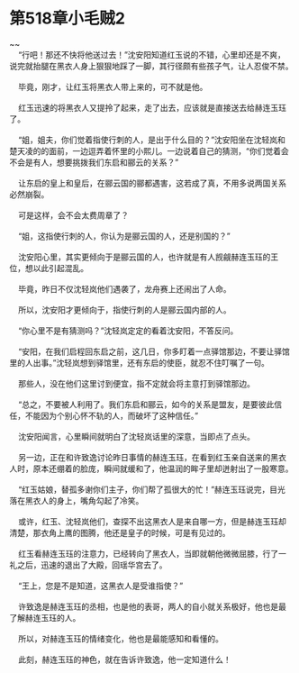 # 第518章小毛贼2
~~<br>&nbsp;&nbsp;&nbsp;&nbsp;“行吧！那还不快将他送过去！”沈安阳知道红玉说的不错，心里却还是不爽，说完就抬腿在黑衣人身上狠狠地踩了一脚，其行径颇有些孩子气，让人忍俊不禁。<br><br>&nbsp;&nbsp;&nbsp;&nbsp;毕竟，刚才，让红玉将黑衣人带上来的，可不就是他。<br><br>&nbsp;&nbsp;&nbsp;&nbsp;红玉迅速的将黑衣人又提拎了起来，走了出去，应该就是直接送去给赫连玉珏了。<br><br>&nbsp;&nbsp;&nbsp;&nbsp;“姐，姐夫，你们觉着指使行刺的人，是出于什么目的？”沈安阳坐在沈轻岚和楚天凌的的面前，一边逗弄着怀里的小熙儿。一边说着自己的猜测，“你们觉着会不会是有人，想要挑拨我们东启和郦云的关系？”<br><br>&nbsp;&nbsp;&nbsp;&nbsp;让东启的皇上和皇后，在郦云国的郦都遇害，这若成了真，不用多说两国关系必然崩裂。<br><br>&nbsp;&nbsp;&nbsp;&nbsp;可是这样，会不会太费周章了？<br><br>&nbsp;&nbsp;&nbsp;&nbsp;“姐，这指使行刺的人，你认为是郦云国的人，还是别国的？”<br><br>&nbsp;&nbsp;&nbsp;&nbsp;沈安阳心里，其实更倾向于是郦云国的人，也许就是有人觊觎赫连玉珏的王位，想以此引起混乱。<br><br>&nbsp;&nbsp;&nbsp;&nbsp;毕竟，昨日不仅沈轻岚他们遇袭了，龙舟赛上还闹出了人命。<br><br>&nbsp;&nbsp;&nbsp;&nbsp;所以，沈安阳才更倾向于，指使行刺的人是郦云国内部的人。<br><br>&nbsp;&nbsp;&nbsp;&nbsp;“你心里不是有猜测吗？”沈轻岚定定的看着沈安阳，不答反问。<br><br>&nbsp;&nbsp;&nbsp;&nbsp;“安阳，在我们启程回东启之前，这几日，你多盯着一点驿馆那边，不要让驿馆里的人出事。”沈轻岚想到驿馆里，还有东启的使臣，就忍不住叮嘱了一句。<br><br>&nbsp;&nbsp;&nbsp;&nbsp;那些人，没在他们这里讨到便宜，指不定就会将主意打到驿馆那边。<br><br>&nbsp;&nbsp;&nbsp;&nbsp;“总之，不要被人利用了。我们东启和郦云，如今的关系是盟友，是要彼此信任，不能因为个别心怀不轨的人，而破坏了这种信任。”<br><br>&nbsp;&nbsp;&nbsp;&nbsp;沈安阳闻言，心里瞬间就明白了沈轻岚话里的深意，当即点了点头。<br><br>&nbsp;&nbsp;&nbsp;&nbsp;另一边，正在和许致逸讨论昨日事情的赫连玉珏，在看到红玉亲自送来的黑衣人时，原本还绷着的脸庞，瞬间就缓和了，他温润的眸子里却迸射出了一股寒意。<br><br>&nbsp;&nbsp;&nbsp;&nbsp;“红玉姑娘，替孤多谢你们主子，你们帮了孤很大的忙！”赫连玉珏说完，目光落在黑衣人的身上，嘴角勾起了冷笑。<br><br>&nbsp;&nbsp;&nbsp;&nbsp;或许，红玉、沈轻岚他们，查探不出这黑衣人是来自哪一方，但是赫连玉珏却清楚，那衣角上鹰的图腾，他还是皇子的时候，可是有见过的。<br><br>&nbsp;&nbsp;&nbsp;&nbsp;红玉看赫连玉珏的注意力，已经转向了黑衣人，当即就朝他微微屈膝，行了一礼之后，迅速的退出了大殿，回瑶华宫去了。<br><br>&nbsp;&nbsp;&nbsp;&nbsp;“王上，您是不是知道，这黑衣人是受谁指使？”<br><br>&nbsp;&nbsp;&nbsp;&nbsp;许致逸是赫连玉珏的丞相，也是他的表哥，两人的自小就关系极好，他也是最了解赫连玉珏的人。<br><br>&nbsp;&nbsp;&nbsp;&nbsp;所以，对赫连玉珏的情绪变化，他也是最能感知和看懂的。<br><br>&nbsp;&nbsp;&nbsp;&nbsp;此刻，赫连玉珏的神色，就在告诉许致逸，他一定知道什么！<br><br>
                    

<script>_fwqdsqadxfw()</script>
<div><script>_dfwf1dw();</script></div>
<div><script>_dfwf1agdw();</script></div>
                